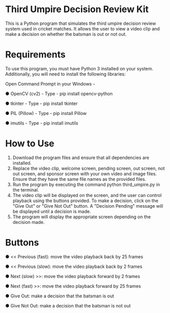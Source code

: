 # Third Umpire Decision Review Kit
This is a Python program that simulates the third umpire decision review system used in cricket matches. It allows the user to view a video clip and make a decision on whether the batsman is out or not out.

# Requirements
To use this program, you must have Python 3 installed on your system. Additionally, you will need to install the following libraries:

Open Command Prompt in your Windows - 

● OpenCV (cv2) - Type - pip install opencv-python

● tkinter - Type - pip install tkinter 

● PIL (Pillow) - Type - pip install Pillow

● imutils - Type - pip install imutils



# How to Use
1. Download the program files and ensure that all dependencies are installed.
2. Replace the video clip, welcome screen, pending screen, out screen, not out screen, and sponsor screen with your own video and image files. Ensure that they have the same file names as the provided files.
3. Run the program by executing the command python third_umpire.py in the terminal.
4. The video clip will be displayed on the screen, and the user can control playback using the buttons provided. To make a decision, click on the "Give Out" or "Give Not Out" button. A "Decision Pending" message will be displayed until a decision is made.
5. The program will display the appropriate screen depending on the decision made.

# Buttons
● << Previous (fast): move the video playback back by 25 frames

● << Previous (slow): move the video playback back by 2 frames

● Next (slow) >>: move the video playback forward by 2 frames

● Next (fast) >>: move the video playback forward by 25 frames

● Give Out: make a decision that the batsman is out

● Give Not Out: make a decision that the batsman is not out

